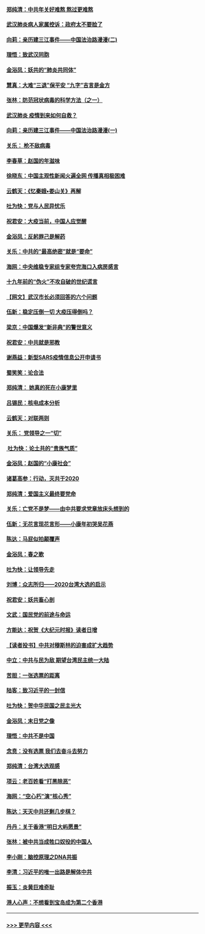 #### [郑纯清：中共年关好难熬 熬过更难熬](../pages/nsc993/n11833489.md?t=01310633) 
#### [武汉肺炎病人家属控诉：政府太不要脸了](../pages/nsc993/n11833205.md?t=01310633) 
#### [向莉：亲历建三江事件——中国法治路漫漫(二)](../pages/nsc993/n11829102.md?t=01310633) 
#### [理悟：致武汉同胞](../pages/nsc993/n11831522.md?t=01310633) 
#### [金浴凤：妖共的“肺炎共同体”](../pages/nsc993/n11829448.md?t=01310633) 
#### [慧真：大难“三退”保平安 “九字”吉言是金方](../pages/nsc993/n11829501.md?t=01310633) 
#### [张林：防范冠状病毒的科学方法（之一）](../pages/nsc993/n11828618.md?t=01310633) 
#### [武汉肺炎 疫情到来如何自救？](../pages/nsc993/n11827632.md?t=01310633) 
#### [向莉：亲历建三江事件——中国法治路漫漫(一)](../pages/nsc993/n11827190.md?t=01310633) 
#### [关乐： 枪不敌病毒](../pages/nsc993/n11826746.md?t=01310633) 
#### [李春草：赵国的年滋味](../pages/nsc993/n11826321.md?t=01310633) 
#### [徐晓东：中国主观性新闻火遍全网 传播真相极困难](../pages/nsc993/n11826508.md?t=01310633) 
#### [云鹤天：《忆秦娥▪娄山关》再解](../pages/nsc993/n11824682.md?t=01310633) 
#### [吐为快：党与人民异忧乐](../pages/nsc993/n11824660.md?t=01310633) 
#### [祝君安：大疫当前，中国人应觉醒](../pages/nsc993/n11821946.md?t=01310633) 
#### [金浴凤：反躬罪己是解药](../pages/nsc993/n11820280.md?t=01310633) 
#### [关乐：中共的“最高绝密”就是“要命”](../pages/nsc993/n11816946.md?t=01310633) 
#### [海网：中央维稳专家组专家夸完海口入病房感言](../pages/nsc993/n11815138.md?t=01310633) 
#### [十九年前的“伪火”不攻自破的世纪谎言](../pages/nsc993/n11813238.md?t=01310633) 
#### [【网文】武汉市长必须回答的六个问题](../pages/nsc993/n11813848.md?t=01310633) 
#### [伍新：稳定压倒一切 大疫压得倒吗？](../pages/nsc993/n11812634.md?t=01310633) 
#### [梁京：中国爆发“新非典”的警世意义](../pages/nsc993/n11812554.md?t=01310633) 
#### [祝君安：中共就是邪教](../pages/nsc993/n11812431.md?t=01310633) 
#### [谢燕益：新型SARS疫情信息公开申请书](../pages/nsc993/n11808840.md?t=01310633) 
#### [蜀笑笑：论合法](../pages/nsc993/n11808064.md?t=01310633) 
#### [郑纯清： 她真的死在小康梦里](../pages/nsc993/n11806623.md?t=01310633) 
#### [吕锡民：核电成本分析](../pages/nsc993/n11806284.md?t=01310633) 
#### [云鹤天：对联两则](../pages/nsc993/n11805957.md?t=01310633) 
#### [关乐： 党领导之一“切”](../pages/nsc993/n11804505.md?t=01310633) 
#### [ 吐为快：论土共的“贵族气质”](../pages/nsc993/n11804490.md?t=01310633) 
#### [金浴凤：赵国的“小康社会”](../pages/nsc993/n11804452.md?t=01310633) 
#### [诸葛高参：行动，灭共于2020](../pages/nsc993/n11804120.md?t=01310633) 
#### [郑纯清：爱国主义最终要党命](../pages/nsc993/n11802197.md?t=01310633) 
#### [关乐：亡党不是梦——由中共要求党章放床头想到的](../pages/nsc993/n11802156.md?t=01310633) 
#### [伍新：无花言现花言形——小康年初哭吴花燕](../pages/nsc993/n11800044.md?t=01310633) 
#### [陈达：马屁似拍颠覆声](../pages/nsc993/n11800010.md?t=01310633) 
#### [金浴凤：春之歌](../pages/nsc993/n11797687.md?t=01310633) 
#### [吐为快：让领导先走](../pages/nsc993/n11797512.md?t=01310633) 
#### [刘博：众志所归——2020台湾大选的启示](../pages/nsc993/n11796878.md?t=01310633) 
#### [祝君安：妖共畜心剖](../pages/nsc993/n11794273.md?t=01310633) 
#### [文武：国民党的前途与命运](../pages/nsc993/n11794198.md?t=01310633) 
#### [方能达：祝贺《大纪元时报》读者日增](../pages/nsc993/n11793807.md?t=01310633) 
#### [【读者投书】中共对穆斯林的迫害成扩大趋势](../pages/nsc993/n11791371.md?t=01310633) 
#### [中立：中共与民为敌 期望台湾民主统一大陆](../pages/nsc993/n11790392.md?t=01310633) 
#### [苦胆：一张选票的距离](../pages/nsc993/n11788914.md?t=01310633) 
#### [陆客：致习近平的一封信](../pages/nsc993/n11788867.md?t=01310633) 
#### [吐为快：贺中华民国之民主光大](../pages/nsc993/n11788618.md?t=01310633) 
#### [金浴凤：末日党之像](../pages/nsc993/n11787475.md?t=01310633) 
#### [理悟：中共不是中国](../pages/nsc993/n11787463.md?t=01310633) 
#### [念贲：没有选票  我们去奋斗去努力](../pages/nsc993/n11787398.md?t=01310633) 
#### [郑纯清：台湾大选观感](../pages/nsc993/n11786210.md?t=01310633) 
#### [项云：老百姓看“打黑除恶”](../pages/nsc993/n11785398.md?t=01310633) 
#### [海网：“空心朽”演“核心秀”](../pages/nsc993/n11783874.md?t=01310633) 
#### [陈达：天灭中共还剩几步棋？](../pages/nsc993/n11783719.md?t=01310633) 
#### [丹丹：关于香港“明日大屿愿景”](../pages/nsc993/n11783273.md?t=01310633) 
#### [张林：被中共当成牲口奴役的中国人](../pages/nsc993/n11782397.md?t=01310633) 
#### [李小刚：脑控原理之DNA共振](../pages/nsc993/n11780962.md?t=01310633) 
#### [李清：习近平的唯一出路是解体中共](../pages/nsc993/n11780866.md?t=01310633) 
#### [振玉：炎黄巨难奇耻](../pages/nsc993/n11779632.md?t=01310633) 
#### [港人心声：不想看到宝岛成为第二个香港](../pages/nsc993/n11778817.md?t=01310633) 

----
#### [ >>> 更早内容 <<< ](../indexes/nsc993-earlier.md)
